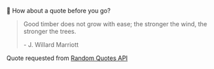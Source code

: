 📣 How about a quote before you go?

> Good timber does not grow with ease; the stronger the wind, the stronger the trees.
>
> <p>- J. Willard Marriott</p>

Quote requested from [Random Quotes API](https://github.com/lukePeavey/quotable)
